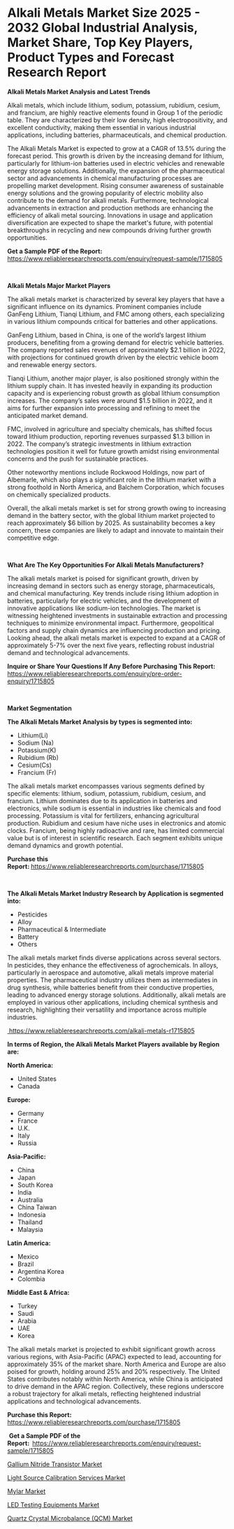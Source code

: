 <p><h1>Alkali Metals Market Size 2025 - 2032 Global Industrial Analysis, Market Share, Top Key Players, Product Types and Forecast Research Report</h1></p><p><strong>Alkali Metals Market Analysis and Latest Trends</strong></p>
<p><p>Alkali metals, which include lithium, sodium, potassium, rubidium, cesium, and francium, are highly reactive elements found in Group 1 of the periodic table. They are characterized by their low density, high electropositivity, and excellent conductivity, making them essential in various industrial applications, including batteries, pharmaceuticals, and chemical production.</p><p>The Alkali Metals Market is expected to grow at a CAGR of 13.5% during the forecast period. This growth is driven by the increasing demand for lithium, particularly for lithium-ion batteries used in electric vehicles and renewable energy storage solutions. Additionally, the expansion of the pharmaceutical sector and advancements in chemical manufacturing processes are propelling market development. Rising consumer awareness of sustainable energy solutions and the growing popularity of electric mobility also contribute to the demand for alkali metals. Furthermore, technological advancements in extraction and production methods are enhancing the efficiency of alkali metal sourcing. Innovations in usage and application diversification are expected to shape the market's future, with potential breakthroughs in recycling and new compounds driving further growth opportunities.</p></p>
<p><strong>Get a Sample PDF of the Report:&nbsp;</strong> <a href="https://www.reliableresearchreports.com/enquiry/request-sample/1715805?utm_campaign=41&utm_medium=2&utm_source=Github&utm_content=ia&utm_term=12012025&utm_id=alkali-metals">https://www.reliableresearchreports.com/enquiry/request-sample/1715805</a></p>
<p>&nbsp;</p>
<p><strong>Alkali Metals Major Market Players</strong></p>
<p><p>The alkali metals market is characterized by several key players that have a significant influence on its dynamics. Prominent companies include GanFeng Lithium, Tianqi Lithium, and FMC among others, each specializing in various lithium compounds critical for batteries and other applications.</p><p>GanFeng Lithium, based in China, is one of the world’s largest lithium producers, benefiting from a growing demand for electric vehicle batteries. The company reported sales revenues of approximately $2.1 billion in 2022, with projections for continued growth driven by the electric vehicle boom and renewable energy sectors.</p><p>Tianqi Lithium, another major player, is also positioned strongly within the lithium supply chain. It has invested heavily in expanding its production capacity and is experiencing robust growth as global lithium consumption increases. The company’s sales were around $1.5 billion in 2022, and it aims for further expansion into processing and refining to meet the anticipated market demand.</p><p>FMC, involved in agriculture and specialty chemicals, has shifted focus toward lithium production, reporting revenues surpassed $1.3 billion in 2022. The company’s strategic investments in lithium extraction technologies position it well for future growth amidst rising environmental concerns and the push for sustainable practices.</p><p>Other noteworthy mentions include Rockwood Holdings, now part of Albemarle, which also plays a significant role in the lithium market with a strong foothold in North America, and Balchem Corporation, which focuses on chemically specialized products.</p><p>Overall, the alkali metals market is set for strong growth owing to increasing demand in the battery sector, with the global lithium market projected to reach approximately $6 billion by 2025. As sustainability becomes a key concern, these companies are likely to adapt and innovate to maintain their competitive edge.</p></p>
<p>&nbsp;</p>
<p><strong>What Are The Key Opportunities For Alkali Metals Manufacturers?</strong></p>
<p><p>The alkali metals market is poised for significant growth, driven by increasing demand in sectors such as energy storage, pharmaceuticals, and chemical manufacturing. Key trends include rising lithium adoption in batteries, particularly for electric vehicles, and the development of innovative applications like sodium-ion technologies. The market is witnessing heightened investments in sustainable extraction and processing techniques to minimize environmental impact. Furthermore, geopolitical factors and supply chain dynamics are influencing production and pricing. Looking ahead, the alkali metals market is expected to expand at a CAGR of approximately 5-7% over the next five years, reflecting robust industrial demand and technological advancements.</p></p>
<p><strong>Inquire or Share Your Questions If Any Before Purchasing This Report:</strong> <a href="https://www.reliableresearchreports.com/enquiry/pre-order-enquiry/1715805?utm_campaign=41&utm_medium=2&utm_source=Github&utm_content=ia&utm_term=12012025&utm_id=alkali-metals">https://www.reliableresearchreports.com/enquiry/pre-order-enquiry/1715805</a></p>
<p>&nbsp;</p>
<p><strong>Market Segmentation</strong></p>
<p><strong>The Alkali Metals Market Analysis by types is segmented into:</strong></p>
<p><ul><li>Lithium(Li)</li><li>Sodium (Na)</li><li>Potassium(K)</li><li>Rubidium (Rb)</li><li>Cesium(Cs)</li><li>Francium (Fr)</li></ul></p>
<p><p>The alkali metals market encompasses various segments defined by specific elements: lithium, sodium, potassium, rubidium, cesium, and francium. Lithium dominates due to its application in batteries and electronics, while sodium is essential in industries like chemicals and food processing. Potassium is vital for fertilizers, enhancing agricultural production. Rubidium and cesium have niche uses in electronics and atomic clocks. Francium, being highly radioactive and rare, has limited commercial value but is of interest in scientific research. Each segment exhibits unique demand dynamics and growth potential.</p></p>
<p><strong>Purchase this Report:&nbsp;</strong><a href="https://www.reliableresearchreports.com/purchase/1715805?utm_campaign=41&utm_medium=2&utm_source=Github&utm_content=ia&utm_term=12012025&utm_id=alkali-metals">https://www.reliableresearchreports.com/purchase/1715805</a></p>
<p>&nbsp;</p>
<p><strong>The Alkali Metals Market Industry Research by Application is segmented into:</strong></p>
<p><ul><li>Pesticides</li><li>Alloy</li><li>Pharmaceutical & Intermediate</li><li>Battery</li><li>Others</li></ul></p>
<p><p>The alkali metals market finds diverse applications across several sectors. In pesticides, they enhance the effectiveness of agrochemicals. In alloys, particularly in aerospace and automotive, alkali metals improve material properties. The pharmaceutical industry utilizes them as intermediates in drug synthesis, while batteries benefit from their conductive properties, leading to advanced energy storage solutions. Additionally, alkali metals are employed in various other applications, including chemical synthesis and research, highlighting their versatility and importance across multiple industries.</p></p>
<p><a href="https://www.reliableresearchreports.com/alkali-metals-r1715805?utm_campaign=41&utm_medium=2&utm_source=Github&utm_content=ia&utm_term=12012025&utm_id=alkali-metals">&nbsp;https://www.reliableresearchreports.com/alkali-metals-r1715805</a></p>
<p><strong>In terms of Region, the Alkali Metals Market Players available by Region are:</strong></p>
<p>
    <p> <strong> North America: </strong>
        <ul>
            <li>United States</li>
            <li>Canada</li>
        </ul>
        </p> 
    <p> <strong> Europe: </strong>
        <ul>
            <li>Germany</li>
            <li>France</li>
            <li>U.K.</li>
            <li>Italy</li>
            <li>Russia</li>
        </ul>
        </p> 
    <p> <strong> Asia-Pacific: </strong>
        <ul>
            <li>China</li>
            <li>Japan</li>
            <li>South Korea</li>
            <li>India</li>
            <li>Australia</li>
            <li>China Taiwan</li>
            <li>Indonesia</li>
            <li>Thailand</li>
            <li>Malaysia</li>
        </ul>
        </p> 
    <p> <strong> Latin America: </strong>
        <ul>
            <li>Mexico</li>
            <li>Brazil</li>
            <li>Argentina Korea</li>
            <li>Colombia</li>
        </ul>
        </p> 
    <p> <strong> Middle East & Africa: </strong>
        <ul>
            <li>Turkey</li>
            <li>Saudi</li>
            <li>Arabia</li>
            <li>UAE</li>
            <li>Korea</li>
        </ul>
    </p>
    </p>
<p><p>The alkali metals market is projected to exhibit significant growth across various regions, with Asia-Pacific (APAC) expected to lead, accounting for approximately 35% of the market share. North America and Europe are also poised for growth, holding around 25% and 20% respectively. The United States contributes notably within North America, while China is anticipated to drive demand in the APAC region. Collectively, these regions underscore a robust trajectory for alkali metals, reflecting heightened industrial applications and technological advancements.</p></p>
<p><strong>Purchase this Report: </strong><a href="https://www.reliableresearchreports.com/purchase/1715805?utm_campaign=41&utm_medium=2&utm_source=Github&utm_content=ia&utm_term=12012025&utm_id=alkali-metals">https://www.reliableresearchreports.com/purchase/1715805</a></p>
<p>&nbsp;<strong>Get a Sample PDF of the Report:&nbsp;&nbsp;</strong><a href="https://www.reliableresearchreports.com/enquiry/request-sample/1715805?utm_campaign=41&utm_medium=2&utm_source=Github&utm_content=ia&utm_term=12012025&utm_id=alkali-metals">https://www.reliableresearchreports.com/enquiry/request-sample/1715805</a></p>
<p><strong></strong></p>
<p><p><a href="https://github.com/sholympia197070/Market-Research-Report-List-1/blob/main/gallium-nitride-transistor-market.md?utm_campaign=41&utm_medium=2&utm_source=Github&utm_content=ia&utm_term=12012025&utm_id=alkali-metals">Gallium Nitride Transistor Market</a></p><p><a href="https://github.com/nicoletavirag/Market-Research-Report-List-5/blob/main/light-source-calibration-services-market.md?utm_campaign=41&utm_medium=2&utm_source=Github&utm_content=ia&utm_term=12012025&utm_id=alkali-metals">Light Source Calibration Services Market</a></p><p><a href="https://github.com/janraimondo83/Market-Research-Report-List-1/blob/main/mylar-market.md?utm_campaign=41&utm_medium=2&utm_source=Github&utm_content=ia&utm_term=12012025&utm_id=alkali-metals">Mylar Market</a></p><p><a href="https://github.com/sca704osol/Market-Research-Report-List-1/blob/main/led-testing-equipments-market.md?utm_campaign=41&utm_medium=2&utm_source=Github&utm_content=ia&utm_term=12012025&utm_id=alkali-metals">LED Testing Equipments Market</a></p><p><a href="https://github.com/kbollin866/Market-Research-Report-List-1/blob/main/quartz-crystal-microbalance-qcm-market.md?utm_campaign=41&utm_medium=2&utm_source=Github&utm_content=ia&utm_term=12012025&utm_id=alkali-metals">Quartz Crystal Microbalance (QCM) Market</a></p></p>
